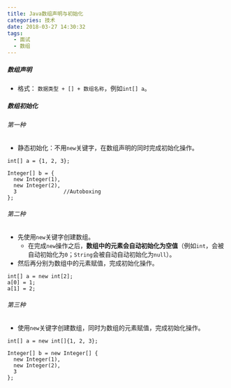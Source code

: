 ```yaml
---
title: Java数组声明与初始化
categories: 技术
date: 2018-03-27 14:30:32
tags:
  - 面试
  - 数组
---
```


##### 数组声明
- 格式： `数据类型 + [] + 数组名称`，例如`int[] a`。

##### 数组初始化
###### 第一种
- 静态初始化：不用`new`关键字，在数组声明的同时完成初始化操作。

```
int[] a = {1, 2, 3};

Integer[] b = {
  new Integer(1),
  new Integer(2),
  3               //Autoboxing
};
```

###### 第二种
- 先使用`new`关键字创建数组。
  - 在完成`new`操作之后，**数组中的元素会自动初始化为空值**（例如`int`，会被自动初始化为`0`；`String`会被自动自动初始化为`null`）。
- 然后再分别为数组中的元素赋值，完成初始化操作。

```
int[] a = new int[2];
a[0] = 1;
a[1] = 2;
```

###### 第三种
- 使用`new`关键字创建数组，同时为数组的元素赋值，完成初始化操作。

```
int[] a = new int[]{1, 2, 3};

Integer[] b = new Integer[] {
  new Integer(1),
  new Integer(2),
  3
};
```
